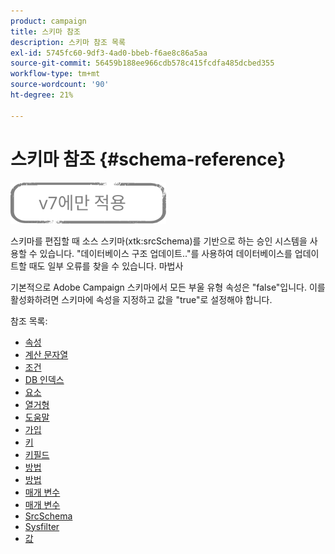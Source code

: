 ```yaml
---
product: campaign
title: 스키마 참조
description: 스키마 참조 목록
exl-id: 5745fc60-9df3-4ad0-bbeb-f6ae8c86a5aa
source-git-commit: 56459b188ee966cdb578c415fcdfa485dcbed355
workflow-type: tm+mt
source-wordcount: '90'
ht-degree: 21%

---
```


# 스키마 참조 {#schema-reference}

![](../../assets/v7-only.svg)

스키마를 편집할 때 소스 스키마(xtk:srcSchema)를 기반으로 하는 승인 시스템을 사용할 수 있습니다. &quot;데이터베이스 구조 업데이트..&quot;를 사용하여 데이터베이스를 업데이트할 때도 일부 오류를 찾을 수 있습니다. 마법사

기본적으로 Adobe Campaign 스키마에서 모든 부울 유형 속성은 &quot;false&quot;입니다. 이를 활성화하려면 스키마에 속성을 지정하고 값을 &quot;true&quot;로 설정해야 합니다.

참조 목록:

* [속성](schema/attribute.md)
* [계산 문자열](schema/compute-string.md)
* [조건](schema/condition.md)
* [DB 인덱스](schema/db-index.md)
* [요소](schema/element.md)
* [열거형](schema/enumeration.md)
* [도움말](schema/help.md)
* [가입](schema/join.md)
* [키](schema/key.md)
* [키필드](schema/keyfield.md)
* [방법](schema/method.md)
* [방법](schema/methods.md)
* [매개 변수](schema/param.md)
* [매개 변수](schema/parameters.md)
* [SrcSchema](schema/srcschema.md)
* [Sysfilter](schema/sysfilter.md)
* [값](schema/value.md)
